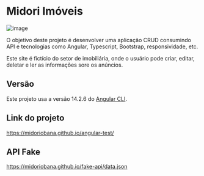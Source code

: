 # Midori Imóveis

![image](https://user-images.githubusercontent.com/60152991/227977309-7071d249-6167-45b5-b5c1-18ee5169381d.png)

O objetivo deste projeto é desenvolver uma aplicação CRUD consumindo API e tecnologias como Angular, Typescript, Bootstrap, responsividade, etc.

Este site é fictício do setor de imobiliária, onde o usuário pode criar, editar, deletar e ler as informações sore os anúncios.


## Versão

Este projeto usa a versão 14.2.6 do [Angular CLI](https://github.com/angular/angular-cli).

## Link do projeto

https://midoriobana.github.io/angular-test/

## API Fake

https://midoriobana.github.io/fake-api/data.json